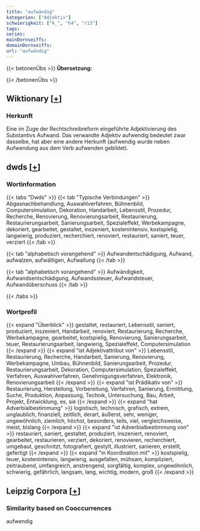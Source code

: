 ```yaml
---
title: "aufwändig"
kategorien: ["Adjektiv"]
schwierigkeit: ["k_", "h4", "r13"]
tags:
series:
mainDornseiffs:
domainDornseiffs:
url: "aufwändig"
---
```


{{< betonenÜbs >}}
**Übersetzung:**  
  
{{< /betonenÜbs >}}

## Wiktionary [[+](https://de.wiktionary.org/wiki/aufwändig)]

### Herkunft
Eine im Zuge der Rechtschreibreform eingeführte Adjektivierung des Substantivs Aufwand. Das verwandte Adjektiv aufwendig bedeutet zwar dasselbe, hat aber eine andere Herkunft (aufwendig wurde neben Aufwendung aus dem Verb aufwenden gebildet).  



## dwds [[+](https://www.dwds.de/wb/aufwändig)]

### Wortinformation
{{< tabs "Dwds" >}}
{{< tab "Typische Verbindungen" >}}
Abgasnachbehandlung, Auswahlverfahren, Bühnenbild, Computersimulation, Dekoration, Handarbeit, Lebensstil, Prozedur, Recherche, Renovierung, Renovierungsarbeit, Restaurierung, Restaurierungsarbeit, Sanierungsarbeit, Spezialeffekt, Werbekampagne, dekoriert, gearbeitet, gestaltet, inszeniert, kostenintensiv, kostspielig, langwierig, produziert, recherchiert, renoviert, restauriert, saniert, teuer, verziert
{{< /tab >}}

{{< tab "alphabetisch vorangehend" >}}
Aufwandentschädigung, Aufwand, aufwalzen, aufwältigen, Aufwallung
{{< /tab >}}

{{< tab "alphabetisch vorangehend" >}}
Aufwändigkeit, Aufwandsentschädigung, Aufwandssteuer, Aufwandsteuer, Aufwandüberschuss
{{< /tab >}}

{{< /tabs >}}

### Wortprofil
{{< expand "Überblick" >}} gestaltet, restauriert, Lebensstil, saniert, produziert, inszeniert, Handarbeit, renoviert, Restaurierung, Recherche, Werbekampagne, gearbeitet, kostspielig, Renovierung, Sanierungsarbeit, teuer, Restaurierungsarbeit, langwierig, Spezialeffekt, Computersimulation {{< /expand >}}
{{< expand "ist Adjektivattribut von" >}} Lebensstil, Restaurierung, Recherche, Handarbeit, Sanierung, Renovierung, Werbekampagne, Umbau, Bühnenbild, Sanierungsarbeit, Prozedur, Restaurierungsarbeit, Dekoration, Computersimulation, Spezialeffekt, Verfahren, Auswahlverfahren, Genehmigungsverfahren, Elektronik, Renovierungsarbeit {{< /expand >}}
{{< expand "ist Prädikativ von" >}} Restaurierung, Herstellung, Vorbereitung, Verfahren, Sanierung, Ermittlung, Suche, Produktion, Anpassung, Technik, Untersuchung, Bau, Arbeit, Projekt, Entwicklung, es, sie {{< /expand >}}
{{< expand "hat Adverbialbestimmung" >}} logistisch, technisch, grafisch, extrem, unglaublich, finanziell, zeitlich, derart, äußerst, sehr, weniger, ungewöhnlich, ziemlich, höchst, besonders, teils, viel, vergleichsweise, meist, bislang {{< /expand >}}
{{< expand "ist Adverbialbestimmung von" >}} restauriert, saniert, gestaltet, produziert, inszeniert, renoviert, gearbeitet, restaurieren, verziert, dekoriert, renovieren, recherchiert, umgebaut, geschnitzt, fotografiert, gestylt, illustriert, sanieren, erstellt, gefertigt {{< /expand >}}
{{< expand "in Koordination mit" >}} kostspielig, teuer, kostenintensiv, langwierig, ausgefallen, mühsam, kompliziert, zeitraubend, umfangreich, anstrengend, sorgfältig, komplex, ungewöhnlich, schwierig, gefährlich, langsam, lang, wichtig, modern, groß {{< /expand >}}

## Leipzig Corpora [[+](https://corpora.uni-leipzig.de/en/res?word=aufwändig&corpusId=deu_newscrawl-public_2018)]


### Similarity based on Cooccurrences
aufwendig

